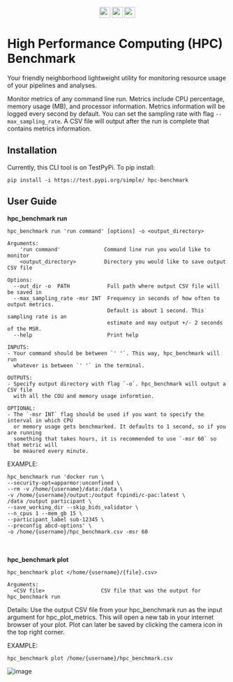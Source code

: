<p align="center">
    <img src="https://img.shields.io/github/contributors/FCP-INDI/hpc_benchmark"
        height="25">
    <img src="https://img.shields.io/github/issues/fcp-indi/hpc_benchmark"
        height="25">
     <img src="https://img.shields.io/github/stars/fcp-indi/hpc_benchmark?style=social"
        height="25">
</p>

High Performance Computing (HPC) Benchmark
=============================================

Your friendly neighborhood lightweight utility for monitoring resource usage of your pipelines and analyses. <br>

Monitor metrics of any command line run. Metrics include CPU percentage, memory usage (MB), 
and processor information. Metrics information will be logged every second by default.
You can set the sampling rate with flag `--max_sampling_rate`. 
A CSV file will output after the run is complete that contains
metrics information. 
<br>

<b>Installation</b>
--------------------
Currently, this CLI tool is on TestPyPi.
To pip install: 
```
pip install -i https://test.pypi.org/simple/ hpc-benchmark
```

<b>User Guide</b>
------------------

<b>hpc_benchmark run</b>

```
hpc_benchmark run 'run command' [options] -o <output_directory>

Arguments:
    'run command'              Command line run you would like to monitor
    <output_directory>         Directory you would like to save output CSV file 

Options:
  --out_dir -o  PATH            Full path where output CSV file will be saved in
  --max_sampling_rate -msr INT  Frequency in seconds of how often to output metrics.
                                Default is about 1 second. This sampling rate is an 
                                estimate and may output +/- 2 seconds of the MSR.
  --help                        Print help
```

    INPUTS:
    - Your command should be between `' '`. This way, hpc_benchmark will run 
      whatever is between `' '` in the terminal.

    OUTPUTS:
    - Specify output directory with flag `-o`. hpc_benchmark will output a CSV file 
      with all the COU and memory usage informtion. 

    OPTIONAL: 
    - The `-msr INT` flag should be used if you want to specify the interval in which CPU 
      or memory usage gets benchmarked. It defaults to 1 second, so if you are running 
      something that takes hours, it is recommended to use `-msr 60` so that metric will 
      be meaured every minute.

EXAMPLE: 
```
hpc_benchmark run 'docker run \
--security-opt=apparmor:unconfined \
--rm -v /home/{username}/data:/data \
-v /home/{username}/output:/output fcpindi/c-pac:latest \
/data /output participant \
--save_working_dir --skip_bids_validator \
--n_cpus 1 --mem_gb 15 \
--participant_label sub-12345 \
--preconfig abcd-options' \
-o /home/{username}/hpc_benchmark.csv -msr 60
```
<br> <br>
<b>hpc_benchmark plot</b>

```
hpc_benchmark plot </home/{username}/{file}.csv>

Arguments: 
  <CSV file>                  CSV file that was the output for hpc_benchmark run
```

Details: 
Use the output CSV file from your hpc_benchmark run as the input argument for 
hpc_plot_metrics. This will open a new tab in your internet browser of your plot. 
Plot can later be saved by clicking the camera icon in the top right corner.

EXAMPLE:
```
hpc_benchmark plot /home/{username}/hpc_benchmark.csv
```
![image](https://user-images.githubusercontent.com/58920810/225639070-fec2dc9d-ffdc-4603-937b-8a736ff71e5c.png)
